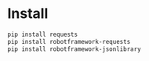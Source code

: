 # Install

```bash
pip install requests
pip install robotframework-requests
pip install robotframework-jsonlibrary

```